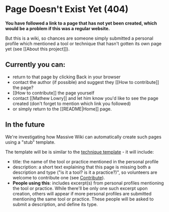 # Page Doesn't Exist Yet (404)

**You have followed a link to a page that has not yet been created, which would be a problem if this was a regular website.**

But this is a wiki, so chances are someone simply submitted a personal profile which mentioned a tool or technique that hasn't gotten its own page yet (see [[About this project]]).

## Currently you can:

* return to that page by clicking Back in your browser 
* contact the author (if possible) and suggest they [[How to contribute]] the page?
* [[How to contribute]] the page yourself
* contact [[Mathew Lowry]] and let him know you'd like to see the page created (don't forget to mention which link you followed)
* or simply return to the [[README|Home]] page.

## In the future

We're investigating how Massive Wiki can automatically create such pages using a "stub" template.

The template will be is similar to the [technique template](https://dainty-sable-264aa3.netlify.app/project/technique%20template) - it will include: 

* title: the name of the tool or practice mentioned in the personal profile
* description: a short text explaining that this page is missing both a description and type ("is it a tool? is it a practice?)", so volunteers are welcome to contribute one (see [Contribute](https://dainty-sable-264aa3.netlify.app/project/Contribute.html)). 
* **People using this**: includes excerpt(s) from personal profiles mentioning the tool or practice. While there'll be only one such excerpt upon creation, others will appear if more personal profiles are submitted mentioning the same tool or practice. These people will be asked to submit a description, and define its type.